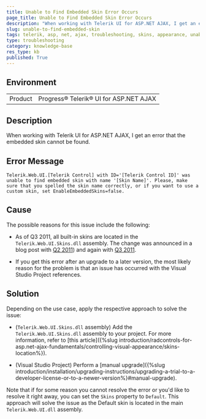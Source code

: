 ```yaml
---
title: Unable to Find Embedded Skin Error Occurs
page_title: Unable to Find Embedded Skin Error Occurs
description: "When working with Telerik UI for ASP.NET AJAX, I get an error that the embedded skin cannot be found."
slug: unable-to-find-embedded-skin
tags: telerik, asp, net, ajax, troubleshooting, skins, appearance, unable, to find, embedded, skin, error
type: troubleshooting
category: knowledge-base
res_type: kb
published: True
---
```


## Environment

<table>
	<tbody>
		<tr>
			<td>Product</td>
			<td>Progress® Telerik® UI for ASP.NET AJAX</td>
		</tr>
	</tbody>
</table>

## Description

When working with Telerik UI for ASP.NET AJAX, I get an error that the embedded skin cannot be found.

## Error Message

`Telerik.Web.UI.[Telerik Control] with ID='[Telerik Control ID]' was unable to find embedded skin with name '[Skin Name]'. Please, make sure that you spelled the skin name correctly, or if you want to use a custom skin, set EnableEmbeddedSkins=false.`

## Cause

The possible reasons for this issue include the following:

* As of Q3 2011, all built-in skins are located in the `Telerik.Web.UI.Skins.dll` assembly. The change was announced in a blog post with [Q2 2011](https://blogs.telerik.com/blogs/posts/11-07-05/new-telerik-ajax-skins-assembly.aspx)) and again with [Q3 2011](https://blogs.telerik.com/blogs/posts/11-11-15/separate-skin-assembly-in-radcontrols-for-asp-net-ajax-with-q3-apos-11.aspx).

* If you get this error after an upgrade to a later version, the most likely reason for the problem is that an issue has occurred with the Visual Studio Project references.

## Solution

Depending on the use case, apply the respective approach to solve the issue:

* (`Telerik.Web.UI.Skins.dll` assembly) Add the `Telerik.Web.UI.Skins.dll` assembly to your project. For more information, refer to [this article]({%slug introduction/radcontrols-for-asp.net-ajax-fundamentals/controlling-visual-appearance/skins-location%}).

* (Visual Studio Project) Perform a [manual upgrade]({%slug introduction/installation/upgrading-instructions/upgrading-a-trial-to-a-developer-license-or-to-a-newer-version%}#manual-upgrade).

Note that if for some reason you cannot resolve the error or you'd like to resolve it right away, you can set the `Skins` property to `Default`. This approach will solve the issue as the Default skin is located in the main `Telerik.Web.UI.dll` assembly.
